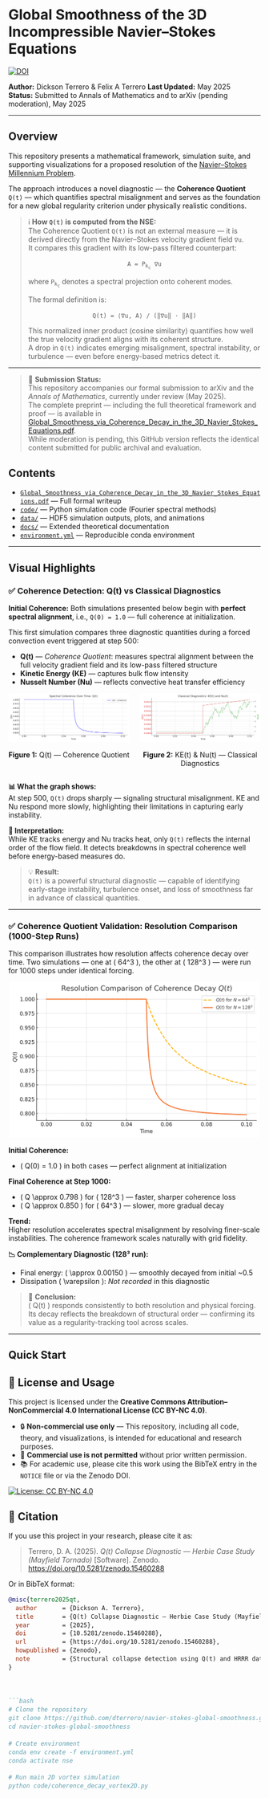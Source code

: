 # Global Smoothness of the 3D Incompressible Navier–Stokes Equations

[![DOI](https://zenodo.org/badge/DOI/10.5281/zenodo.15460288.svg)](https://doi.org/10.5281/zenodo.15460288)

**Author:** Dickson Terrero & Felix A Terrero
**Last Updated:** May 2025  
**Status:**  Submitted to Annals of Mathematics and to arXiv (pending moderation), May 2025

---

<h2>Overview</h2>

<p>This repository presents a mathematical framework, simulation suite, and supporting visualizations for a proposed resolution of the 
<a href="https://www.claymath.org/millennium-problems/navier%E2%80%93stokes-equation" target="_blank">Navier–Stokes Millennium Problem</a>.</p>

<p>The approach introduces a novel diagnostic — the <strong>Coherence Quotient</strong> <code>Q(t)</code> — which quantifies spectral misalignment and serves as the foundation for a new global regularity criterion under physically realistic conditions.</p>

<blockquote>
  <p>ℹ️ <strong>How <code>Q(t)</code> is computed from the NSE:</strong><br>
  The Coherence Quotient <code>Q(t)</code> is not an external measure — it is derived directly from the Navier–Stokes velocity gradient field <code>∇u</code>.<br>
  It compares this gradient with its low-pass filtered counterpart:</p>

  <p align="center"><code>A = P<sub>k<sub>c</sub></sub> ∇u</code></p>

  <p>where <code>P<sub>k<sub>c</sub></sub></code> denotes a spectral projection onto coherent modes.</p>

  <p>The formal definition is:</p>

  <p align="center"><code>Q(t) = ⟨∇u, A⟩ / (‖∇u‖ · ‖A‖)</code></p>

  <p>This normalized inner product (cosine similarity) quantifies how well the true velocity gradient aligns with its coherent structure.<br>
  A drop in <code>Q(t)</code> indicates emerging misalignment, spectral instability, or turbulence — even before energy-based metrics detect it.</p>
</blockquote>

<hr>

<blockquote>
  <p>📝 <strong>Submission Status:</strong><br>
  This repository accompanies our formal submission to arXiv and the <em>Annals of Mathematics</em>, currently under review (May 2025).<br>
  The complete preprint — including the full theoretical framework and proof — is available in 
  <a href="./docs/Global_Smoothness_via_Coherence_Decay_in_the_3D_Navier_Stokes_Equations.pdf">Global_Smoothness_via_Coherence_Decay_in_the_3D_Navier_Stokes_Equations.pdf</a>.<br>
  While moderation is pending, this GitHub version reflects the identical content submitted for public archival and evaluation.
  </p>
</blockquote>

## Contents

- [`Global_Smoothness_via_Coherence_Decay_in_the_3D_Navier_Stokes_Equations.pdf`](./Global_Smoothness_via_Coherence_Decay_in_the_3D_Navier_Stokes_Equations.pdf) — Full formal writeup
- [`code/`](./code) — Python simulation code (Fourier spectral methods)
- [`data/`](./data) — HDF5 simulation outputs, plots, and animations
- [`docs/`](./docs) — Extended theoretical documentation
- [`environment.yml`](./environment.yml) — Reproducible conda environment

---

## Visual Highlights

<h3>✅ Coherence Detection: Q(t) vs Classical Diagnostics</h3>

<p><strong>Initial Coherence:</strong> Both simulations presented below begin with <strong>perfect spectral alignment</strong>, i.e., 
<code>Q(0) = 1.0</code> — full coherence at initialization.</p>

<p>This first simulation compares three diagnostic quantities during a forced convection event triggered at step 500:</p>

<ul>
  <li><strong>Q(t)</strong> — <em>Coherence Quotient</em>: measures spectral alignment between the full velocity gradient field and its low-pass filtered structure</li>
  <li><strong>Kinetic Energy (KE)</strong> — captures bulk flow intensity</li>
  <li><strong>Nusselt Number (Nu)</strong> — reflects convective heat transfer efficiency</li>
</ul>


<div style="display: flex; justify-content: space-between; gap: 20px;">
  <div style="flex: 1; text-align: center;">
    <img src="assets/img/plot_q_t.png" alt="Q(t) Plot" width="100%">
    <p><strong>Figure 1:</strong> Q(t) — Coherence Quotient</p>
  </div>
  <div style="flex: 1; text-align: center;">
    <img src="assets/img/plot_ke_nu_t.png" alt="KE and Nu Plot" width="100%">
    <p><strong>Figure 2:</strong> KE(t) &amp; Nu(t) — Classical Diagnostics</p>
  </div>
</div>

<p><strong>📊 What the graph shows:</strong><br>
At step 500, <code>Q(t)</code> drops sharply — signaling structural misalignment. KE and Nu respond more slowly, highlighting their limitations in capturing early instability.</p>

<p><strong>🧠 Interpretation:</strong><br>
While KE tracks energy and Nu tracks heat, only <code>Q(t)</code> reflects the internal order of the flow field. It detects breakdowns in spectral coherence well before energy-based measures do.</p>

<blockquote>
  💡 <strong>Result:</strong><br>
  <code>Q(t)</code> is a powerful structural diagnostic — capable of identifying early-stage instability, turbulence onset, and loss of smoothness far in advance of classical quantities.
</blockquote>


---

### ✅ Coherence Quotient Validation: Resolution Comparison (1000-Step Runs)

This comparison illustrates how resolution affects coherence decay over time. Two simulations — one at \( 64^3 \), the other at \( 128^3 \) — were run for 1000 steps under identical forcing.

<p align="center">
  <img src="assets/img/resolution_comparison_of_coherence_decay_128_64.png" width="500"/>
</p>

**Initial Coherence:**  
- \( Q(0) = 1.0 \) in both cases — perfect alignment at initialization

**Final Coherence at Step 1000:**  
- \( Q \approx 0.798 \) for \( 128^3 \) — faster, sharper coherence loss  
- \( Q \approx 0.850 \) for \( 64^3 \) — slower, more gradual decay

**Trend:**  
Higher resolution accelerates spectral misalignment by resolving finer-scale instabilities. The coherence framework scales naturally with grid fidelity.

**📉 Complementary Diagnostic (128³ run):**  
- Final energy: \( \approx 0.00150 \) — smoothly decayed from initial ~0.5  
- Dissipation \( \varepsilon \): *Not recorded* in this diagnostic

> 🧠 **Conclusion:**  
> \( Q(t) \) responds consistently to both resolution and physical forcing. Its decay reflects the breakdown of structural order — confirming its value as a regularity-tracking tool across scales.

---

## Quick Start

## 📄 License and Usage

This project is licensed under the **Creative Commons Attribution–NonCommercial 4.0 International License (CC BY-NC 4.0)**.

- 🔒 **Non-commercial use only** — This repository, including all code, theory, and visualizations, is intended for educational and research purposes.
- 💼 **Commercial use is not permitted** without prior written permission.
- 📚 For academic use, please cite this work using the BibTeX entry in the `NOTICE` file or via the Zenodo DOI.

[![License: CC BY-NC 4.0](https://img.shields.io/badge/License-CC--BY--NC%204.0-blue.svg)](https://creativecommons.org/licenses/by-nc/4.0/)

## 📖 Citation

If you use this project in your research, please cite it as:

> Terrero, D. A. (2025). *Q(t) Collapse Diagnostic — Herbie Case Study (Mayfield Tornado)* [Software]. Zenodo. https://doi.org/10.5281/zenodo.15460288

Or in BibTeX format:

```bibtex
@misc{terrero2025qt,
  author       = {Dickson A. Terrero},
  title        = {Q(t) Collapse Diagnostic — Herbie Case Study (Mayfield Tornado)},
  year         = {2025},
  doi          = {10.5281/zenodo.15460288},
  url          = {https://doi.org/10.5281/zenodo.15460288},
  howpublished = {Zenodo},
  note         = {Structural collapse detection using Q(t) and HRRR data from the Mayfield, KY tornado case (2021).}
}



```bash
# Clone the repository
git clone https://github.com/dterrero/navier-stokes-global-smoothness.git
cd navier-stokes-global-smoothness

# Create environment
conda env create -f environment.yml
conda activate nse

# Run main 2D vortex simulation
python code/coherence_decay_vortex2D.py
